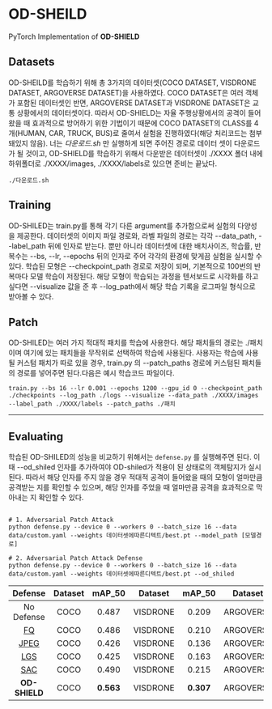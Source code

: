# OD-SHEILD
PyTorch Implementation of __OD-SHIELD__

## Datasets
OD-SHEILD를 학습하기 위해 총 3가지의 데이터셋(COCO DATASET, VISDRONE DATASET, ARGOVERSE DATASET)을 사용하였다. COCO DATASET은 여러 객체가 포함된 데이터셋인 반면, ARGOVERSE DATASET과 VISDRONE DATASET은 교통 상황에서의 데이터셋이다. 따라서 OD-SHIELD는 자율 주행상황에서의 공격이 들어왔을 때 효과적으로 방어하기 위한 기법이기 때문에 COCO DATASET의 CLASS를 4개(HUMAN, CAR, TRUCK, BUS)로 줄여서 실험을 진행하였다(해당 처리코드는 첨부돼있지 않음). 너는 _다운로드.sh_ 만 실행하게 되면 주어진 경로로 데이터 셋이 다운로드가 될 것이고, OD-SHIELD를 학습하기 위해서 다운받은 데이터셋이 ./XXXX 폴더 내에 하위폴더로 ./XXXX/images, ./XXXX/labels로 있으면 준비는 끝났다.
```
./다운로드.sh
```
## Training 
OD-SHILED는 train.py를 통해 각기 다른 argument를 추가함으로써 실험의 다양성을 제공한다. 데이터셋의 이미지 파일 경로와, 라벨 파일의 경로는 각각 --data_path, --label_path 뒤에 인자로 받는다. 뿐만 아니라 데이터셋에 대한 배치사이즈, 학습률, 반복수는 --bs, --lr, --epochs 뒤의 인자로 주어 각각의 환경에 맞게끔 실험을 실시할 수 있다. 학습된 모형은 --checkpoint_path 경로로 저장이 되며, 기본적으로 100번의 반복마다 모델 학습이 저장된다. 해당 모형이 학습되는 과정을 텐서보드로 시각화를 하고 싶다면 --visualize 값을 준 후 --log_path에서 해당 학습 기록을 로그파일 형식으로 받아볼 수 있다. 

## Patch
OD-SHILED는 여러 가지 적대적 패치를 학습에 사용한다. 해당 패치들의 경로는 ./패치 이며 여기에 있는 패치들을 무작위로 선택하여 학습에 사용된다. 사용자는 학습에 사용될 커스텀 패치가 따로 있을 경우, train.py 의 --patch_paths 경로에 커스텀된 패치들의 경로를 넣어주면 된다.다음은 예시 학습코드 파일이다. 

```
train.py --bs 16 --lr 0.001 --epochs 1200 --gpu_id 0 --checkpoint_path ./checkpoints --log_path ./logs --visualize --data_path ./XXXX/images --label_path ./XXXX/labels --patch_paths ./패치 
```
---
## Evaluating
학습된 OD-SHILED의 성능을 비교하기 위해서는 `defense.py` 를 실행해주면 된다. 이 때 --od_shiled 인자를 추가하여야 OD-shiled가 적용이 된 상태로의 객체탐지가 실시된다. 따라서 해당 인자를 주지 않을 경우 적대적 공격이 들어왔을 때의 모형이 얼마만큼 공격받는 지를 확인할 수 있으며, 해당 인자를 주었을 때 얼마만큼 공격을 효과적으로 막아내는 지 확인할 수 있다. 
```

# 1. Adversarial Patch Attack
python defense.py --device 0 --workers 0 --batch_size 16 --data data/custom.yaml --weights 데이터셋에따른디텍트/best.pt --model_path [모델경로]

# 2. Adversarial Patch Attack Defense
python defense.py --device 0 --workers 0 --batch_size 16 --data data/custom.yaml --weights 데이터셋에따른디텍트/best.pt --od_shiled

```
|Defense|Dataset|mAP_50|Dataset|mAP_50|Dataset|mAP_50|
|:---:|:---:|:---:|:---:|:---:|:---:|:---:|
|No Defense|COCO|0.487|VISDRONE|0.209|ARGOVERSE|0.362|
|[FQ](http://www.naver.com)|COCO|0.486|VISDRONE|0.210|ARGOVERSE|0.370|
|[JPEG](http://www.naver.com)|COCO|0.426|VISDRONE|0.136|ARGOVERSE|0.264|
|[LGS](http://www.naver.com)|COCO|0.425|VISDRONE|0.163|ARGOVERSE|0.335|
|[SAC](http://www.naver.com)|COCO|0.490|VISDRONE|0.215|ARGOVERSE|0.390|
|**OD-SHIELD**|COCO|**0.563**|VISDRONE|**0.307**|ARGOVERSE|**0.425**|







